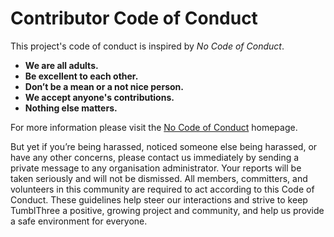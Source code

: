 # Contributor Code of Conduct

This project's code of conduct is inspired by *No Code of Conduct*.

* **We are all adults.**
* **Be excellent to each other.**
* **Don’t be a mean or a not nice person.**
* **We accept anyone's contributions.**
* **Nothing else matters.**

For more information please visit the [No Code of Conduct](https://github.com/domgetter/NCoC) homepage.

But yet if you’re being harassed, noticed someone else being harassed, or have any other concerns, please contact us immediately by sending a private message to any organisation administrator. Your reports will be taken seriously and will not be dismissed. All members, committers, and volunteers in this community are required to act according to this Code of Conduct. These guidelines help steer our interactions and strive to keep TumblThree a positive, growing project and community, and help us provide a safe environment for everyone.
